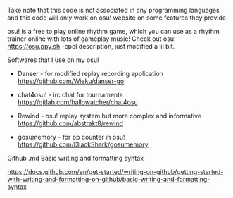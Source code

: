 Take note that this code is not associated in any programming languages and this code will only work on osu! website on some features they provide

osu! is a free to play online rhythm game, which you can use as a rhythm trainer online with lots of gameplay music! Check out osu! https://osu.ppy.sh
-cpol description, just modified a lil bit.

Softwares that I use on my osu!

* Danser - for modified replay recording application
https://github.com/Wieku/danser-go

* chat4osu! - irc chat for tournaments
https://gitlab.com/hallowatcher/chat4osu

* Rewind - osu! replay system but more complex and informative
https://github.com/abstrakt8/rewind

* gosumemory - for pp counter in osu!
https://github.com/l3lackShark/gosumemory



Github .md Basic writing and formatting syntax

https://docs.github.com/en/get-started/writing-on-github/getting-started-with-writing-and-formatting-on-github/basic-writing-and-formatting-syntax